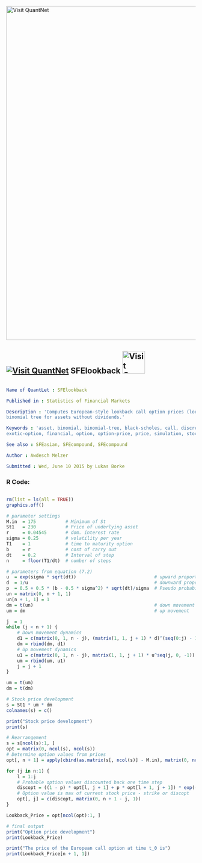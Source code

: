 
[<img src="https://github.com/QuantLet/Styleguide-and-FAQ/blob/master/pictures/banner.png" width="888" alt="Visit QuantNet">](http://quantlet.de/)

## [<img src="https://github.com/QuantLet/Styleguide-and-FAQ/blob/master/pictures/qloqo.png" alt="Visit QuantNet">](http://quantlet.de/) **SFElookback** [<img src="https://github.com/QuantLet/Styleguide-and-FAQ/blob/master/pictures/QN2.png" width="60" alt="Visit QuantNet 2.0">](http://quantlet.de/)

```yaml

Name of QuantLet : SFElookback

Published in : Statistics of Financial Markets

Description : 'Computes European-style lookback call option prices (lookback option) using a
binomial tree for assets without dividends.'

Keywords : 'asset, binomial, binomial-tree, black-scholes, call, discrete, european-option,
exotic-option, financial, option, option-price, price, simulation, stock-price'

See also : SFEasian, SFEcompound, SFEcompound

Author : Awdesch Melzer

Submitted : Wed, June 10 2015 by Lukas Borke

```


### R Code:
```r

rm(list = ls(all = TRUE))
graphics.off()

# parameter settings
M.in  = 175           # Minimum of St
St1   = 230           # Price of underlying asset
r     = 0.04545       # dom. interest rate
sigma = 0.25          # volatility per year
T1    = 1             # time to maturity option
b     = r             # cost of carry out
dt    = 0.2           # Interval of step
n     = floor(T1/dt)  # number of steps

# parameters from equation (7.2)
u  = exp(sigma * sqrt(dt))                             # upward proportion: approx 1.1183  
d  = 1/u                                               # downward proportion approx. 0.89422
p  = 0.5 + 0.5 * (b - 0.5 * sigma^2) * sqrt(dt)/sigma  # Pseudo probability of up movement approx 0.5127  
un = matrix(0, n + 1, 1)
un[n + 1, 1] = 1
dm = t(un)                                             # down movement
um = dm                                                # up movement

j  = 1
while (j < n + 1) {
    # Down movement dynamics
    d1 = c(matrix(0, 1, n - j), (matrix(1, 1, j + 1) * d)^(seq(0:j) - 1))
    dm = rbind(dm, d1)
    # Up movement dynamics
    u1 = c(matrix(0, 1, n - j), matrix(1, 1, j + 1) * u^seq(j, 0, -1))
    um = rbind(um, u1)
    j = j + 1
}

um = t(um)
dm = t(dm)

# Stock price development
s = St1 * um * dm
colnames(s) = c()

print("Stock price development")
print(s)

# Rearrangement
s = s[ncol(s):1, ]
opt = matrix(0, ncol(s), ncol(s))
# Determine option values from prices
opt[, n + 1] = apply(cbind(as.matrix(s[, ncol(s)] - M.in), matrix(0, nrow(as.matrix(s[, ncol(s)] - M.in)), 1)), 1, max)

for (j in n:1) {
    l = 1:j
    # Probable option values discounted back one time step
    discopt = ((1 - p) * opt[l, j + 1] + p * opt[l + 1, j + 1]) * exp(-b * dt)
    # Option value is max of current stock price - strike or discopt
    opt[, j] = c(discopt, matrix(0, n + 1 - j, 1))
}

Lookback_Price = opt[ncol(opt):1, ]

# final output
print("Option price development")
print(Lookback_Price)

print("The price of the European call option at time t_0 is")
print(Lookback_Price[n + 1, 1]) 

```
